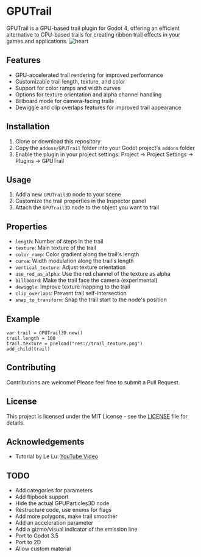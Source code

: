 # GPUTrail

GPUTrail is a GPU-based trail plugin for Godot 4, offering an efficient alternative to CPU-based trails for creating ribbon trail effects in your games and applications.
![heart](https://github.com/celyk/GPUTrail/assets/50609684/a190fee3-682b-42b9-9bef-cd49a5e3b99c)

## Features

- GPU-accelerated trail rendering for improved performance
- Customizable trail length, texture, and color
- Support for color ramps and width curves
- Options for texture orientation and alpha channel handling
- Billboard mode for camera-facing trails
- Dewiggle and clip overlaps features for improved trail appearance

## Installation

1. Clone or download this repository
2. Copy the `addons/GPUTrail` folder into your Godot project's `addons` folder
3. Enable the plugin in your project settings: Project -> Project Settings -> Plugins -> GPUTrail

## Usage

1. Add a new `GPUTrail3D` node to your scene
2. Customize the trail properties in the Inspector panel
3. Attach the `GPUTrail3D` node to the object you want to trail

## Properties

- `length`: Number of steps in the trail
- `texture`: Main texture of the trail
- `color_ramp`: Color gradient along the trail's length
- `curve`: Width modulation along the trail's length
- `vertical_texture`: Adjust texture orientation
- `use_red_as_alpha`: Use the red channel of the texture as alpha
- `billboard`: Make the trail face the camera (experimental)
- `dewiggle`: Improve texture mapping to the trail
- `clip_overlaps`: Prevent trail self-intersection
- `snap_to_transform`: Snap the trail start to the node's position

## Example

```gdscript
var trail = GPUTrail3D.new()
trail.length = 100
trail.texture = preload("res://trail_texture.png")
add_child(trail)
```

## Contributing

Contributions are welcome! Please feel free to submit a Pull Request.

## License

This project is licensed under the MIT License - see the [LICENSE](LICENSE) file for details.

## Acknowledgements

- Tutorial by Le Lu: [YouTube Video](https://www.youtube.com/watch?v=0VsEfP4XFCM)

## TODO

- Add categories for parameters
- Add flipbook support
- Hide the actual GPUParticles3D node
- Restructure code, use enums for flags
- Add more polygons, make trail smoother
- Add an acceleration parameter
- Add a gizmo/visual indicator of the emission line
- Port to Godot 3.5
- Port to 2D
- Allow custom material
